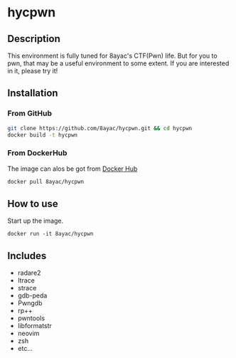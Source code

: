 # hycpwn

## Description
This environment is fully tuned for 8ayac's CTF(Pwn) life.
But for you to pwn, that may be a useful environment to some extent.
If you are interested in it, please try it!

## Installation
### From GitHub
```sh
git clone https://github.com/8ayac/hycpwn.git && cd hycpwn
docker build -t hycpwn
```

### From DockerHub
The image can alos be got from [Docker Hub](https://hub.docker.com/r/8ayac/hycpwn)
```sh
docker pull 8ayac/hycpwn
```

## How to use
Start up the image.
```
docker run -it 8ayac/hycpwn
```

## Includes
* radare2
* ltrace
* strace
* gdb-peda
* Pwngdb
* rp++
* pwntools
* libformatstr
* neovim
* zsh
* etc...
